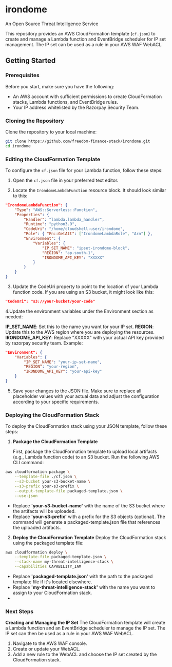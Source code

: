 # irondome
An Open Source Threat Intelligence Service

This repository provides an AWS CloudFormation template (`cf.json`) to create and manage a Lambda function and EventBridge scheduler for IP set management. The IP set can be used as a rule in your AWS WAF WebACL.

## Getting Started

### Prerequisites

Before you start, make sure you have the following:
- An AWS account with sufficient permissions to create CloudFormation stacks, Lambda functions, and EventBridge rules.
- Your IP address whitelisted by the Razorpay Security Team.

### Cloning the Repository

Clone the repository to your local machine:

```bash
git clone https://github.com/freedom-finance-stack/irondome.git
cd irondome
```
### Editing the CloudFormation Template

To configure the `cf.json` file for your Lambda function, follow these steps:

1. Open the `cf.json` file in your preferred text editor.

2. Locate the `IrondomeLambdaFunction` resource block. It should look similar to this:

```json
"IrondomeLambdaFunction": {
    "Type": "AWS::Serverless::Function",
    "Properties": {
        "Handler": "lambda.lambda_handler",
        "Runtime": "python3.9",
        "CodeUri": "/home/cloudshell-user/irondome",
        "Role": { "Fn::GetAtt": ["IrondomeLambdaRole", "Arn"] },
        "Environment": {
            "Variables": {
                "IP_SET_NAME": "ipset-irondome-block",
                "REGION": "ap-south-1",
                "IRONDOME_API_KEY": "XXXXX"
            }
        }
    }
}
```
3. Update the CodeUri property to point to the location of your Lambda function code. If you are using an S3 bucket, it might look like this:
```json
"CodeUri": "s3://your-bucket/your-code"
```
4.Update the environment variables under the Environment section as needed:

  **IP_SET_NAME**: Set this to the name you want for your IP set.
  **REGION**: Update this to the AWS region where you are deploying the resources.
  **IRONDOME_API_KEY**: Replace "XXXXX" with your actual API key provided by razorpay security team.
  Example:
```json
"Environment": {
    "Variables": {
        "IP_SET_NAME": "your-ip-set-name",
        "REGION": "your-region",
        "IRONDOME_API_KEY": "your-api-key"
    }
}
```
5. Save your changes to the JSON file.
Make sure to replace all placeholder values with your actual data and adjust the configuration according to your specific requirements.

### Deploying the CloudFormation Stack

To deploy the CloudFormation stack using your JSON template, follow these steps:

1. **Package the CloudFormation Template**

   First, package the CloudFormation template to upload local artifacts (e.g., Lambda function code) to an S3 bucket. Run the following AWS CLI command:

```bash
aws cloudformation package \
    --template-file ./cf.json \
    --s3-bucket your-s3-bucket-name \
    --s3-prefix your-s3-prefix \
    --output-template-file packaged-template.json \
    --use-json
```
- Replace **'your-s3-bucket-name'** with the name of the S3 bucket where the artifacts will be uploaded.
- Replace **'your-s3-prefix'** with a prefix for the S3 objects (optional).
The command will generate a packaged-template.json file that references the uploaded artifacts.
2. **Deploy the CloudFormation Template**
Deploy the CloudFormation stack using the packaged template file:
```bash
aws cloudformation deploy \
    --template-file packaged-template.json \
    --stack-name my-threat-intelligence-stack \
    --capabilities CAPABILITY_IAM
```
- Replace **'packaged-template.json'** with the path to the packaged template file if it's located elsewhere.
- Replace **'my-threat-intelligence-stack'** with the name you want to assign to your CloudFormation stack.
- 
### Next Steps
**Creating and Managing the IP Set**
The CloudFormation template will create a Lambda function and an EventBridge scheduler to manage the IP set. The IP set can then be used as a rule in your AWS WAF WebACL.
1. Navigate to the AWS WAF console.
2. Create or update your WebACL.
3. Add a new rule to the WebACL and choose the IP set created by the CloudFormation stack.
